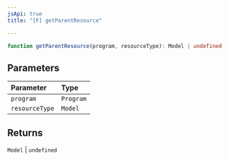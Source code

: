 ```yaml
---
jsApi: true
title: "[F] getParentResource"

---
```

```ts
function getParentResource(program, resourceType): Model | undefined
```

## Parameters

| Parameter | Type |
| :------ | :------ |
| `program` | `Program` |
| `resourceType` | `Model` |

## Returns

`Model` \| `undefined`
